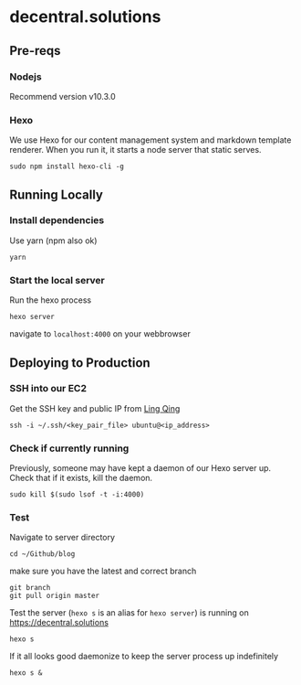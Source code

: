 # decentral.solutions


## Pre-reqs

### Nodejs
Recommend version v10.3.0    

  
### Hexo
We use Hexo for our content management system and markdown template renderer. When you run it, it starts a node server that static serves.   
```
sudo npm install hexo-cli -g
```

## Running Locally

### Install dependencies
Use yarn (npm also ok)   
```
yarn
```

### Start the local server
Run the hexo process   
```
hexo server
```
navigate to `localhost:4000` on your webbrowser


## Deploying to Production

### SSH into our EC2
Get the SSH key and public IP from [Ling Qing](https://github.com/lingqingmeng)
```
ssh -i ~/.ssh/<key_pair_file> ubuntu@<ip_address>
```

### Check if currently running
Previously, someone may have kept a daemon of our Hexo server up. Check that if it exists, kill the daemon.
```
sudo kill $(sudo lsof -t -i:4000)
```

### Test 
Navigate to server directory  
```
cd ~/Github/blog
```
make sure you have the latest and correct branch
```
git branch
git pull origin master
```
Test the server (`hexo s` is an alias for `hexo server`) is running on https://decentral.solutions
```
hexo s
```
If it all looks good daemonize to keep the server process up indefinitely
```
hexo s &
```


